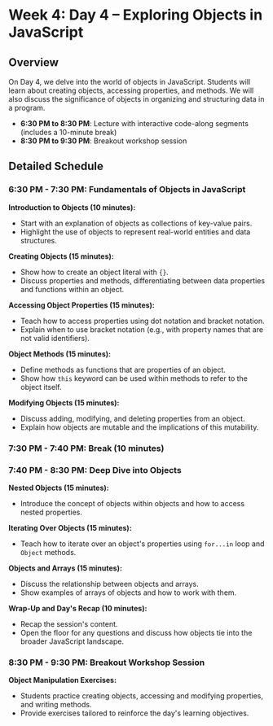 # Week 4: Day 4 – Exploring Objects in JavaScript

## Overview

On Day 4, we delve into the world of objects in JavaScript. Students will learn about creating objects, accessing properties, and methods. We will also discuss the significance of objects in organizing and structuring data in a program.

- **6:30 PM to 8:30 PM**: Lecture with interactive code-along segments (includes a 10-minute break)
- **8:30 PM to 9:30 PM**: Breakout workshop session

## Detailed Schedule

### 6:30 PM - 7:30 PM: Fundamentals of Objects in JavaScript

**Introduction to Objects (10 minutes):**

- Start with an explanation of objects as collections of key-value pairs.
- Highlight the use of objects to represent real-world entities and data structures.

**Creating Objects (15 minutes):**

- Show how to create an object literal with `{}`.
- Discuss properties and methods, differentiating between data properties and functions within an object.

**Accessing Object Properties (15 minutes):**

- Teach how to access properties using dot notation and bracket notation.
- Explain when to use bracket notation (e.g., with property names that are not valid identifiers).

**Object Methods (15 minutes):**

- Define methods as functions that are properties of an object.
- Show how `this` keyword can be used within methods to refer to the object itself.

**Modifying Objects (15 minutes):**

- Discuss adding, modifying, and deleting properties from an object.
- Explain how objects are mutable and the implications of this mutability.

### 7:30 PM - 7:40 PM: Break (10 minutes)

### 7:40 PM - 8:30 PM: Deep Dive into Objects

**Nested Objects (15 minutes):**

- Introduce the concept of objects within objects and how to access nested properties.

**Iterating Over Objects (15 minutes):**

- Teach how to iterate over an object's properties using `for...in` loop and `Object` methods.

**Objects and Arrays (15 minutes):**

- Discuss the relationship between objects and arrays.
- Show examples of arrays of objects and how to work with them.

**Wrap-Up and Day's Recap (10 minutes):**

- Recap the session's content.
- Open the floor for any questions and discuss how objects tie into the broader JavaScript landscape.

### 8:30 PM - 9:30 PM: Breakout Workshop Session

**Object Manipulation Exercises:**

- Students practice creating objects, accessing and modifying properties, and writing methods.
- Provide exercises tailored to reinforce the day's learning objectives.
